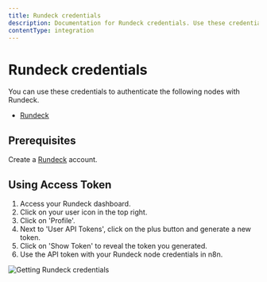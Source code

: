 ```yaml
---
title: Rundeck credentials
description: Documentation for Rundeck credentials. Use these credentials to authenticate Rundeck in n8n, a workflow automation platform.
contentType: integration
---
```


# Rundeck credentials

You can use these credentials to authenticate the following nodes with Rundeck.

- [Rundeck](/integrations/builtin/app-nodes/n8n-nodes-base.rundeck/)

## Prerequisites

Create a [Rundeck](https://www.rundeck.com/) account.

## Using Access Token

1. Access your Rundeck dashboard.
2. Click on your user icon in the top right.
3. Click on 'Profile'.
4. Next to 'User API Tokens', click on the plus button and generate a new token.
5. Click on 'Show Token' to reveal the token you generated.
5. Use the API token with your Rundeck node credentials in n8n.

![Getting Rundeck credentials](/_images/integrations/builtin/credentials/rundeck/using-access-token.gif)

